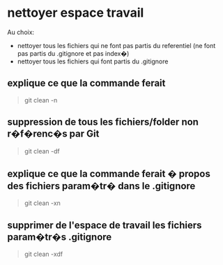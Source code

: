 nettoyer espace travail
=======================

Au choix:
* nettoyer tous les fichiers qui ne font pas partis du referentiel (ne font pas partis du .gitignore et pas index�)
* nettoyer tous les fichiers qui font partis du .gitignore

## explique ce que la commande ferait
> git clean -n

## suppression de tous les fichiers/folder non r�f�renc�s par Git
> git clean -df

## explique ce que la commande ferait � propos des fichiers param�tr� dans le .gitignore
> git clean -xn

## supprimer de l'espace de travail les fichiers param�tr�s .gitignore
> git clean -xdf